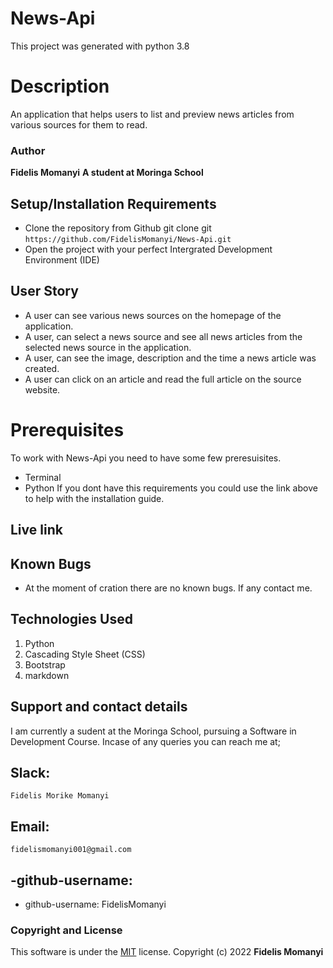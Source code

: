 # News-Api

This project was generated with python 3.8

# Description

An application that helps users to list and preview news articles from various sources for them to read. 

### Author
**Fidelis Momanyi**
**A student at Moringa School**

## Setup/Installation Requirements

* Clone the repository from Github
git clone git ```https://github.com/FidelisMomanyi/News-Api.git```
* Open the project with your perfect Intergrated Development Environment (IDE)

## User Story

- A user can see various news sources on the homepage of the application.
- A user, can select a news source and see all news articles from the selected news source in the application.
- A user, can see the image, description and the time a news article was created.
- A user can click on an article and read the full article on the source website.

# Prerequisites

To work with News-Api you need to have some few preresuisites.
- Terminal
- Python
If you dont have this requirements you could use the link above to help with the installation guide.

## Live link


## Known Bugs

* At the moment of cration there are no known bugs. If any contact me.

## Technologies Used
1. Python
2. Cascading Style Sheet (CSS)
3. Bootstrap
4. markdown

## Support and contact details
I am currently a sudent at the Moringa School, pursuing a Software in Development Course.
Incase of any queries you can reach me at;

## Slack: 
```
Fidelis Morike Momanyi
```
## Email:
```
fidelismomanyi001@gmail.com
```
## -github-username:
* github-username: FidelisMomanyi

### Copyright and License
This software is under the [MIT](License) license. Copyright (c) 2022 **Fidelis Momanyi**